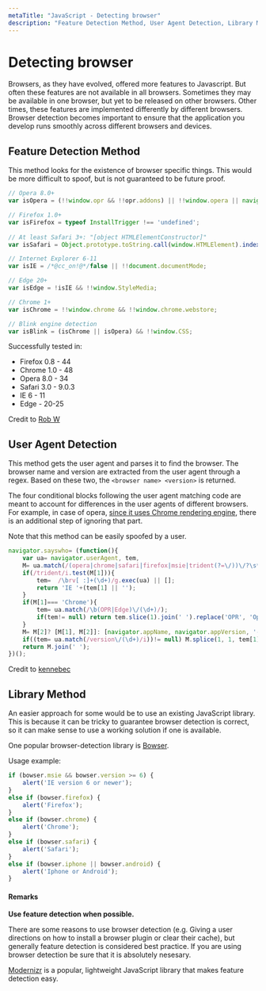 ```yaml
---
metaTitle: "JavaScript - Detecting browser"
description: "Feature Detection Method, User Agent Detection, Library Method"
---
```


# Detecting browser


Browsers, as they have evolved, offered more features to Javascript. But often these features are not available in all browsers. Sometimes they may be available in one browser, but yet to be released on other browsers. Other times, these features are implemented differently by different browsers. Browser detection becomes important to ensure that the application you develop runs smoothly across different browsers and devices.



## Feature Detection Method


This method looks for the existence of browser specific things. This would be more difficult to spoof, but is not guaranteed to be future proof.

```js
// Opera 8.0+
var isOpera = (!!window.opr && !!opr.addons) || !!window.opera || navigator.userAgent.indexOf(' OPR/') >= 0;

// Firefox 1.0+
var isFirefox = typeof InstallTrigger !== 'undefined';
    
// At least Safari 3+: "[object HTMLElementConstructor]"
var isSafari = Object.prototype.toString.call(window.HTMLElement).indexOf('Constructor') > 0;

// Internet Explorer 6-11
var isIE = /*@cc_on!@*/false || !!document.documentMode;

// Edge 20+
var isEdge = !isIE && !!window.StyleMedia;

// Chrome 1+
var isChrome = !!window.chrome && !!window.chrome.webstore;

// Blink engine detection
var isBlink = (isChrome || isOpera) && !!window.CSS;

```

Successfully tested in:

- Firefox 0.8 - 44
- Chrome 1.0 - 48
- Opera 8.0 - 34
- Safari 3.0 - 9.0.3
- IE 6 - 11
- Edge - 20-25

Credit to [Rob W](http://stackoverflow.com/a/9851769/6194193)



## User Agent Detection


This method gets the user agent and parses it to find the browser. The browser name and version are extracted from the user agent through a regex. Based on these two, the `<browser name> <version>` is returned.

The four conditional blocks following the user agent matching code are meant to account for differences in the user agents of different browsers. For example, in case of opera, [since it uses Chrome rendering engine](https://stackoverflow.com/a/17436191/5894241), there is an additional step of ignoring that part.

Note that this method can be easily spoofed by a user.

```js
navigator.sayswho= (function(){
    var ua= navigator.userAgent, tem,
    M= ua.match(/(opera|chrome|safari|firefox|msie|trident(?=\/))\/?\s*(\d+)/i) || [];
    if(/trident/i.test(M[1])){
        tem=  /\brv[ :]+(\d+)/g.exec(ua) || [];
        return 'IE '+(tem[1] || '');
    }
    if(M[1]=== 'Chrome'){
        tem= ua.match(/\b(OPR|Edge)\/(\d+)/);
        if(tem!= null) return tem.slice(1).join(' ').replace('OPR', 'Opera');
    }
    M= M[2]? [M[1], M[2]]: [navigator.appName, navigator.appVersion, '-?'];
    if((tem= ua.match(/version\/(\d+)/i))!= null) M.splice(1, 1, tem[1]);
    return M.join(' ');
})();

```

Credit to [kennebec](http://stackoverflow.com/a/2401861/6194193)



## Library Method


An easier approach for some would be to use an existing JavaScript library. This is because it can be tricky to guarantee browser detection is correct, so it can make sense to use a working solution if one is available.

One popular browser-detection library is [Bowser](https://github.com/ded/bowser).

Usage example:

```js
if (bowser.msie && bowser.version >= 6) {
    alert('IE version 6 or newer');
}
else if (bowser.firefox) {
    alert('Firefox');
}    
else if (bowser.chrome) {
    alert('Chrome');
}
else if (bowser.safari) {
    alert('Safari');
}
else if (bowser.iphone || bowser.android) {
    alert('Iphone or Android');
}

```



#### Remarks


**Use feature detection when possible.**

There are some reasons to use browser detection (e.g. Giving a user directions on how to install a browser plugin or clear their cache), but generally feature detection is considered best practice. If you are using browser detection be sure that it is absolutely nesesary.

[Modernizr](https://github.com/Modernizr/Modernizr) is a popular, lightweight JavaScript library that makes feature detection easy.

